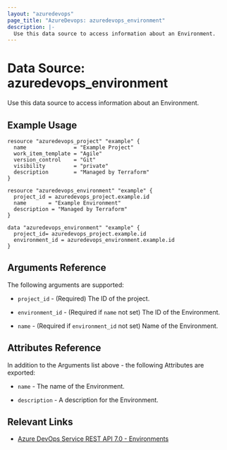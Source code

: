 ```yaml
---
layout: "azuredevops"
page_title: "AzureDevops: azuredevops_environment"
description: |-
  Use this data source to access information about an Environment.
---
```


# Data Source: azuredevops_environment

Use this data source to access information about an Environment.

## Example Usage

```hcl
resource "azuredevops_project" "example" {
  name               = "Example Project"
  work_item_template = "Agile"
  version_control    = "Git"
  visibility         = "private"
  description        = "Managed by Terraform"
}

resource "azuredevops_environment" "example" {
  project_id = azuredevops_project.example.id
  name       = "Example Environment"
  description = "Managed by Terraform"
}

data "azuredevops_environment" "example" {
  project_id= azuredevops_project.example.id
  environment_id = azuredevops_environment.example.id
}
```

## Arguments Reference

The following arguments are supported:

* `project_id` - (Required) The ID of the project.

* `environment_id` - (Required if `name` not set) The ID of the Environment.

* `name` - (Required if `environment_id` not set) Name of the Environment.

## Attributes Reference

In addition to the Arguments list above - the following Attributes are exported:

* `name` - The name of the Environment.

* `description` - A description for the Environment.

## Relevant Links

* [Azure DevOps Service REST API 7.0 - Environments](https://docs.microsoft.com/en-us/rest/api/azure/devops/distributedtask/environments?view=azure-devops-rest-7.0)
